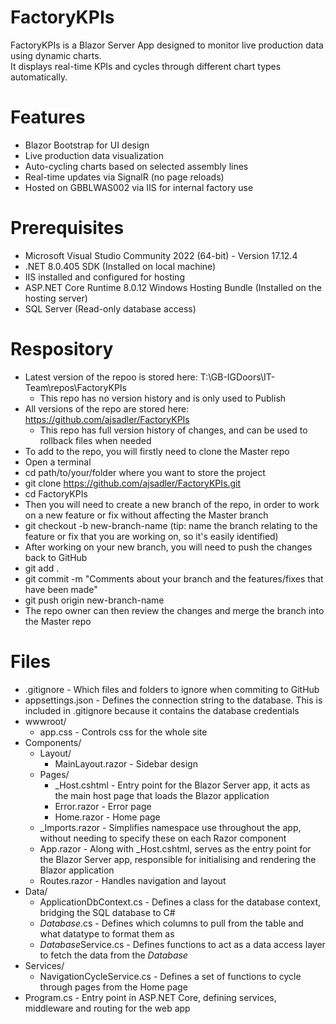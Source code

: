 # FactoryKPIs
FactoryKPIs is a Blazor Server App designed to monitor live production data using dynamic charts.  
It displays real-time KPIs and cycles through different chart types automatically.  

# Features
- Blazor Bootstrap for UI design
- Live production data visualization  
- Auto-cycling charts based on selected assembly lines  
- Real-time updates via SignalR (no page reloads)  
- Hosted on GBBLWAS002 via IIS for internal factory use

# Prerequisites
- Microsoft Visual Studio Community 2022 (64-bit) - Version 17.12.4
- .NET 8.0.405 SDK (Installed on local machine)
- IIS installed and configured for hosting
- ASP.NET Core Runtime 8.0.12 Windows Hosting Bundle (Installed on the hosting server)
- SQL Server (Read-only database access)

# Respository
- Latest version of the repoo is stored here: T:\GB-IGDoors\IT-Team\repos\FactoryKPIs
	- This repo has no version history and is only used to Publish
- All versions of the repo are stored here: https://github.com/ajsadler/FactoryKPIs
	- This repo has full version history of changes, and can be used to rollback files when needed
- To add to the repo, you will firstly need to clone the Master repo
- Open a terminal
- cd path/to/your/folder where you want to store the project
- git clone https://github.com/ajsadler/FactoryKPIs.git
- cd FactoryKPIs
- Then you will need to create a new branch of the repo, in order to work on a new feature or fix without affecting the Master branch
- git checkout -b new-branch-name (tip: name the branch relating to the feature or fix that you are working on, so it's easily identified)
- After working on your new branch, you will need to push the changes back to GitHub
- git add .
- git commit -m "Comments about your branch and the features/fixes that have been made"
- git push origin new-branch-name
- The repo owner can then review the changes and merge the branch into the Master repo

# Files
- .gitignore - Which files and folders to ignore when commiting to GitHub
- appsettings.json - Defines the connection string to the database. This is included in .gitignore because it contains the database credentials
- wwwroot/
 	- app.css - Controls css for the whole site
- Components/
 	- Layout/
		- MainLayout.razor - Sidebar design
	- Pages/
 		- _Host.cshtml - Entry point for the Blazor Server app, it acts as the main host page that loads the Blazor application
		- Error.razor - Error page
		- Home.razor - Home page
	- _Imports.razor - Simplifies namespace use throughout the app, without needing to specify these on each Razor component
	- App.razor - Along with _Host.cshtml, serves as the entry point for the Blazor Server app, responsible for initialising and rendering the Blazor application
	- Routes.razor - Handles navigation and layout
- Data/
	- ApplicationDbContext.cs - Defines a class for the database context, bridging the SQL database to C#
	- *Database*.cs - Defines which columns to pull from the table and what datatype to format them as
	- *Database*Service.cs - Defines functions to act as a data access layer to fetch the data from the *Database*
- Services/
	- NavigationCycleService.cs - Defines a set of functions to cycle through pages from the Home page
- Program.cs - Entry point in ASP.NET Core, defining services, middleware and routing for the web app